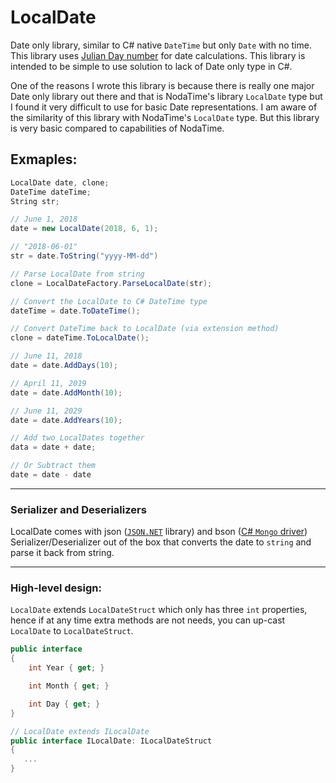 # LocalDate

Date only library, similar to C# native `DateTime` but only `Date` with no time. This library uses [Julian Day number](https://en.wikipedia.org/wiki/Julian_day) for date calculations. This library is intended to be simple to use solution to lack of Date only type in  C#.

One of the reasons I wrote this library is because there is really one major Date only library out there and that is NodaTime's library `LocalDate` type but I found it very difficult to use for basic Date representations. I am aware of the similarity of this library with NodaTime's `LocalDate` type. But this library is very basic compared to capabilities of NodaTime. 

## Exmaples:
```csharp
LocalDate date, clone;
DateTime dateTime;
String str;

// June 1, 2018
date = new LocalDate(2018, 6, 1);

// "2018-06-01"
str = date.ToString("yyyy-MM-dd")

// Parse LocalDate from string
clone = LocalDateFactory.ParseLocalDate(str);

// Convert the LocalDate to C# DateTime type
dateTime = date.ToDateTime();

// Convert DateTime back to LocalDate (via extension method)
clone = dateTime.ToLocalDate();

// June 11, 2018
date = date.AddDays(10);

// April 11, 2019
date = date.AddMonth(10);

// June 11, 2029
date = date.AddYears(10);

// Add two LocalDates together
data = date + date;

// Or Subtract them
date = date - date
```
---------
### Serializer and Deserializers
LocalDate comes with json ([`JSON.NET`](https://github.com/JamesNK/Newtonsoft.Json) library) and bson ([C# `Mongo` driver](https://github.com/mongodb/mongo-csharp-driver)) Serializer/Deserializer out of the box that converts the date to `string` and parse it back from string.

---------
### High-level design:
`LocalDate` extends `LocalDateStruct` which only has three `int` properties, hence if at any time extra methods are not needs, you can up-cast `LocalDate` to  `LocalDateStruct`.

```csharp
public interface 
{
    int Year { get; }

    int Month { get; }

    int Day { get; }
}

// LocalDate extends ILocalDate
public interface ILocalDate: ILocalDateStruct
{
   ...
}
```

